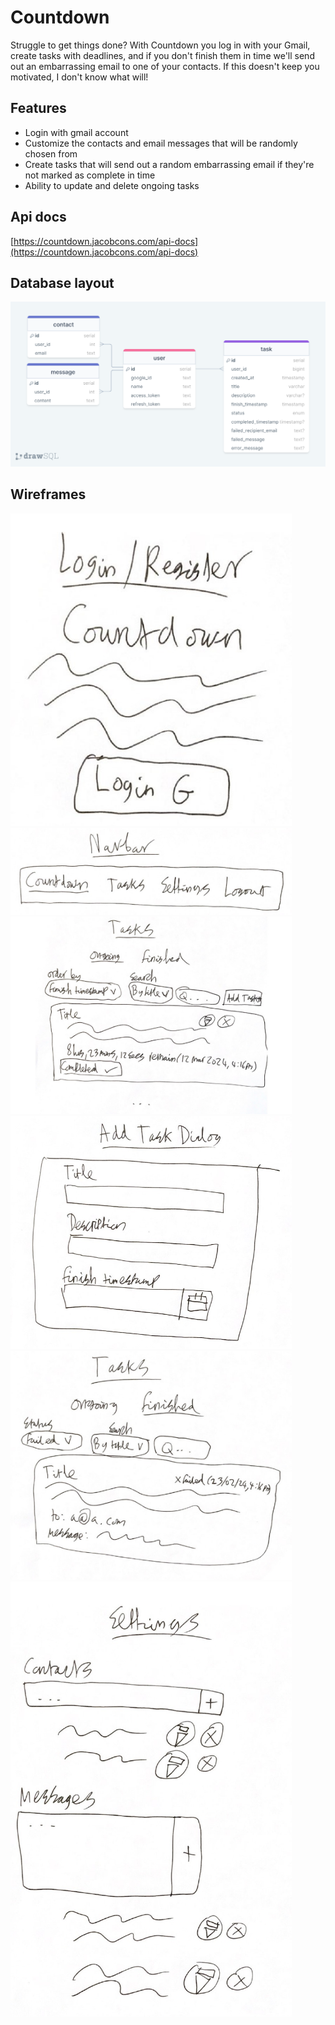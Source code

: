 # Countdown
Struggle to get things done? With Countdown you log in with your Gmail, create tasks with deadlines, and if you don't finish them in time we'll send out an embarrassing email to one of your contacts. If this doesn't keep you motivated, I don't know what will!

## Features
- Login with gmail account
- Customize the contacts and email messages that will be randomly chosen from
- Create tasks that will send out a random embarrassing email if they're not marked as complete in time
- Ability to update and delete ongoing tasks

## Api docs

[https://countdown.jacobcons.com/api-docs](https://countdown.jacobcons.com/api-docs)

## Database layout

![ER diagram](./docs/db-layout.png)

## Wireframes

<img src="./docs/1.jpg" width="450">
<img src="./docs/2.jpg" width="450">
<img src="./docs/3.jpg" width="450">
<img src="./docs/4.jpg" width="450">
<img src="./docs/5.jpg" width="450">
<img src="./docs/6.jpg" width="450">